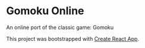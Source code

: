 # Gomoku Online

An online port of the classic game: Gomoku

This project was bootstrapped with [Create React App](https://github.com/facebook/create-react-app).